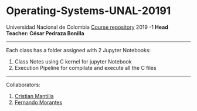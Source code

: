 # Operating-Systems-UNAL-20191

Universidad Nacional de Colombia
[Course repository](https://github.com/capedrazab/os-20191/wiki) 2019 -1 **Head Teacher: César Pedraza Bonilla**

-----------------------

Each class has a folder assigned with 2 Jupyter Notebooks:

1) Class Notes using C kernel for jupyter Notebook
2) Execution Pipeline for compilate and execute all the C files

-----------------------

Collaborators:

1) [Cristian Mantilla](https://github.com/chrisis14240)
2) [Fernando Morantes](https://github.com/FernandoMorantes)